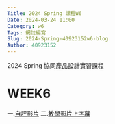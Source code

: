 ```yaml
---
Title: 2024 Spring 課程W6
Date: 2024-03-24 11:00
Category: w6
Tags: 網誌編寫
Slug: 2024-Spring-40923152w6-blog
Author: 40923152
---
```



2024 Spring 協同產品設計實習課程

<!-- PELICAN_END_SUMMARY -->

# WEEK6
一.[自評影片](https://www.youtube.com/watch?v=9iH5LxQA2vw)
二.[教學影片上字幕](https://www.youtube.com/watch?v=KpH2pRTgfmA&t=42s)